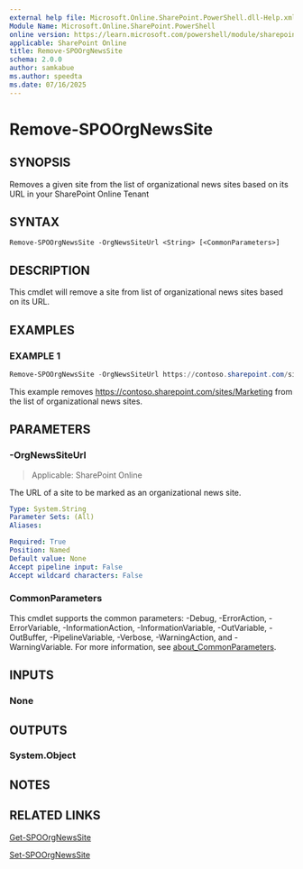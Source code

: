 ```yaml
---
external help file: Microsoft.Online.SharePoint.PowerShell.dll-Help.xml
Module Name: Microsoft.Online.SharePoint.PowerShell
online version: https://learn.microsoft.com/powershell/module/sharepoint-online/remove-spoorgnewssite
applicable: SharePoint Online
title: Remove-SPOOrgNewsSite
schema: 2.0.0
author: samkabue
ms.author: speedta
ms.date: 07/16/2025
---
```


# Remove-SPOOrgNewsSite

## SYNOPSIS

Removes a given site from the list of organizational news sites based on its URL in your SharePoint Online Tenant

## SYNTAX

```
Remove-SPOOrgNewsSite -OrgNewsSiteUrl <String> [<CommonParameters>]
```

## DESCRIPTION

This cmdlet will remove a site from list of organizational news sites based on its URL.

## EXAMPLES

### EXAMPLE 1

```powershell
Remove-SPOOrgNewsSite -OrgNewsSiteUrl https://contoso.sharepoint.com/sites/Marketing
```

This example removes <https://contoso.sharepoint.com/sites/Marketing> from the list of organizational news sites.

## PARAMETERS

### -OrgNewsSiteUrl

> Applicable: SharePoint Online

The URL of a site to be marked as an organizational news site.

```yaml
Type: System.String
Parameter Sets: (All)
Aliases:

Required: True
Position: Named
Default value: None
Accept pipeline input: False
Accept wildcard characters: False
```

### CommonParameters

This cmdlet supports the common parameters: -Debug, -ErrorAction, -ErrorVariable, -InformationAction, -InformationVariable, -OutVariable, -OutBuffer, -PipelineVariable, -Verbose, -WarningAction, and -WarningVariable. For more information, see [about_CommonParameters](https://go.microsoft.com/fwlink/?LinkID=113216).

## INPUTS

### None

## OUTPUTS

### System.Object

## NOTES

## RELATED LINKS

[Get-SPOOrgNewsSite](Get-SPOOrgNewsSite.md)

[Set-SPOOrgNewsSite](Set-SPOOrgNewsSite.md)
